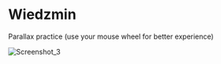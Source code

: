 # Wiedzmin
Parallax practice  (use your mouse wheel for better experience)


![Screenshot_3](https://github.com/MaksymusPrime/Wiedzmin/assets/121817168/80a58121-5e60-4737-96cd-f4186f03bfce)

